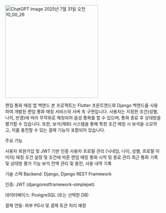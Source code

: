 <img width="300" height="300" alt="ChatGPT Image 2025년 7월 31일 오전 10_00_26" src="https://github.com/user-attachments/assets/dd3ad9a9-aa67-42f2-8573-3e86637f56ae" />

랜덤 통화 매칭 앱 백엔드
본 프로젝트는 Flutter 프론트엔드와 Django 백엔드를 사용하여 개발된 랜덤 통화 매칭 서비스의 서버 측 구현입니다.
사용자는 지정한 조건(성별, 나이, 반경)에 따라 무작위로 매칭되어 음성 통화를 할 수 있으며, 통화 종료 후 상대방을 평가할 수 있습니다.
또한, 보석(재화) 시스템을 통해 특정 조건 매칭 시 보석을 소모하고, 이를 충전할 수 있는 결제 기능이 포함되어 있습니다.

주요 기능

사용자 회원가입 및 JWT 기반 인증
사용자 프로필 관리 (닉네임, 나이, 성별, 프로필 이미지)
매칭 조건 설정 및 조건에 따른 랜덤 매칭
통화 시작 및 종료 관리
최근 통화 기록 및 상대방 평가 기능
보석 잔액 관리 및 충전, 사용 내역 기록

기술 스택
Backend: Django, Django REST Framework

인증: JWT (djangorestframework-simplejwt)

데이터베이스: PostgreSQL (또는 선택한 DB)

결제 연동: 외부 PG사 및 결제 토큰 처리 예정
